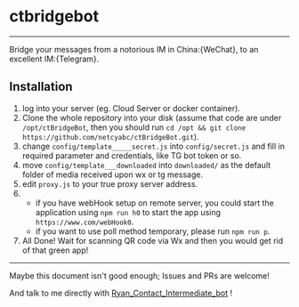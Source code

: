 # ctbridgebot

---
Bridge your messages from a notorious IM in China:{WeChat}, to an excellent IM:{Telegram}.

## Installation
1. log into your server (eg. Cloud Server or docker container).
2. Clone the whole repository into your disk (assume that code are under `/opt/ctBridgeBot`, then you should run `cd /opt && git clone https://github.com/netcyabc/ctBridgeBot.git`).
3. change `config/template_____secret.js` into `config/secret.js` and fill in required parameter and credentials, like TG bot token or so.
4. move `config/template___downloaded` into `downloaded/` as the default folder of media received upon wx or tg message.
5. edit `proxy.js` to your true proxy server address.
6. - if you have webHook setup on remote server, you could start the application using `npm run h0` to start the app using `https://www.com/webHook0`.
   - if you want to use poll method temporary, please run `npm run p`.
7. All Done! Wait for scanning QR code via Wx and then you would get rid of that green app!

---

Maybe this document isn't good enough; Issues and PRs are welcome!

And talk to me directly with [Ryan_Contact_Intermediate_bot](https://t.me/Ryan_Contact_Intermediate_bot) !